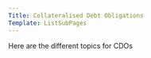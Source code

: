```yaml
---
Title: Collateralised Debt Obligations
Template: ListSubPages
---
```

Here are the different topics for CDOs
